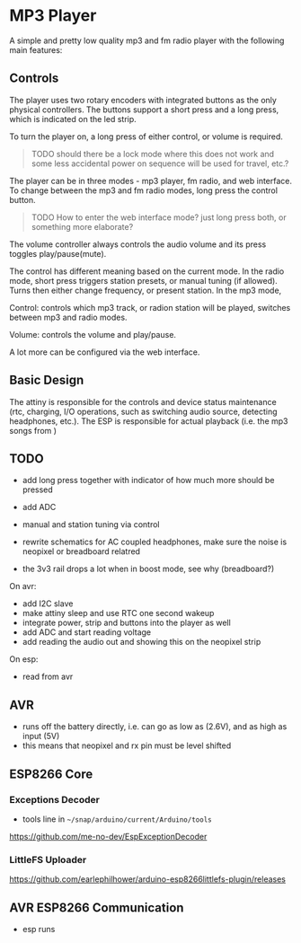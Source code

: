 # MP3 Player

A simple and pretty low quality mp3 and fm radio player with the following main features:


## Controls

The player uses two rotary encoders with integrated buttons as the only physical controllers. The buttons support a short press and a long press, which is indicated on the led strip.

To turn the player on, a long press of either control, or volume is required.

> TODO should there be a lock mode where this does not work and some less accidental power on sequence will be used for travel, etc.?

The player can be in three modes - mp3 player, fm radio, and web interface. To change between the mp3 and fm radio modes, long press the control button.

> TODO How to enter the web interface mode? just long press both, or something more elaborate?

The volume controller always controls the audio volume and its press toggles play/pause(mute).

The control has different meaning based on the current mode. In the radio mode, short press triggers station presets, or manual tuning (if allowed). Turns then either change frequency, or present station. In the mp3 mode, 





Control: controls which mp3 track, or radion station will be played, switches between mp3 and radio modes.

Volume: controls the volume and play/pause. 

A lot more can be configured via the web interface.

## Basic Design

The attiny is responsible for the controls and device status maintenance (rtc, charging, I/O operations, such as switching audio source, detecting headphones, etc.). The ESP is responsible for actual playback (i.e. the mp3 songs from )

## TODO

- add long press together with indicator of how much more should be pressed
- add ADC
- manual and station tuning via control

- rewrite schematics for AC coupled headphones, make sure the noise is neopixel or breadboard relatred
- the 3v3 rail drops a lot when in boost mode, see why (breadboard?)


On avr:

- add I2C slave
- make attiny sleep and use RTC one second wakeup
- integrate power, strip and buttons into the player as well
- add ADC and start reading voltage
- add reading the audio out and showing this on the neopixel strip


On esp:

- read from avr

## AVR

- runs off the battery directly, i.e. can go as low as (2.6V), and as high as input (5V)
- this means that neopixel and rx pin must be level shifted

## ESP8266 Core



### Exceptions Decoder

- tools line in `~/snap/arduino/current/Arduino/tools`

https://github.com/me-no-dev/EspExceptionDecoder

### LittleFS Uploader

https://github.com/earlephilhower/arduino-esp8266littlefs-plugin/releases


## AVR ESP8266 Communication

- esp runs

